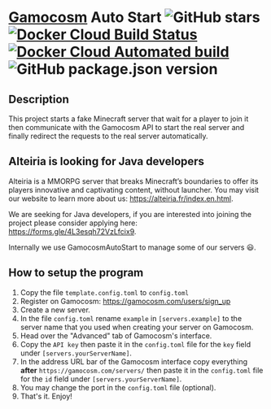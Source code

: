 # [Gamocosm](https://gamocosm.com/) Auto Start ![GitHub stars](https://img.shields.io/github/stars/Alteiria/gamocosmautostart.svg?style=social) [![Docker Cloud Build Status](https://img.shields.io/docker/cloud/build/alteiria/gamocosmautostart.svg)](https://hub.docker.com/r/alteiria/gamocosmautostart) [![Docker Cloud Automated build](https://img.shields.io/docker/cloud/automated/alteiria/gamocosmautostart.svg)](https://hub.docker.com/r/alteiria/gamocosmautostart) ![GitHub package.json version](https://img.shields.io/github/package-json/v/alteiria/gamocosmautostart.svg)
## Description
This project starts a fake Minecraft server that wait for a player to join it then communicate with the Gamocosm API to start the real server and finally redirect the requests to the real server automatically.

## Alteiria is looking for Java developers
Alteiria is a MMORPG server that breaks Minecraft’s boundaries to offer its players innovative and captivating content, without launcher. You may visit our website to learn more about us: https://alteiria.fr/index.en.html.

We are seeking for Java developers, if you are interested into joining the project please consider applying here: https://forms.gle/4L3esqh72VzLfcix9.

Internally we use GamocosmAutoStart to manage some of our servers :smiley:.

## How to setup the program
1. Copy the file `template.config.toml` to `config.toml`
2. Register on Gamocosm: https://gamocosm.com/users/sign_up
3. Create a new server.
4. In the file `config.toml` rename `example` in `[servers.example]` to the server name that you used when creating your server on Gamocosm.
5. Head over the "Advanced" tab of Gamocosm's interface.
6. Copy the `API key` then paste it in the `config.toml` file for the `key` field under `[servers.yourServerName]`.
7. In the address URL bar of the Gamocosm interface copy everything **after** `https://gamocosm.com/servers/` then paste it in the `config.toml` file for the `id` field under `[servers.yourServerName]`.
8. You may change the port in the `config.toml` file (optional).
9. That's it. Enjoy!